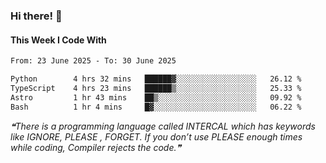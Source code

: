 ### Hi there! 👋

#### This Week I Code With
<!--START_SECTION:waka-->

```txt
From: 23 June 2025 - To: 30 June 2025

Python        4 hrs 32 mins   ██████▓░░░░░░░░░░░░░░░░░░   26.12 %
TypeScript    4 hrs 23 mins   ██████▒░░░░░░░░░░░░░░░░░░   25.33 %
Astro         1 hr 43 mins    ██▒░░░░░░░░░░░░░░░░░░░░░░   09.92 %
Bash          1 hr 4 mins     █▓░░░░░░░░░░░░░░░░░░░░░░░   06.22 %
```

<!--END_SECTION:waka-->

<!--STARTS_HERE_QUOTE_README-->
<i>❝There is a programming language called INTERCAL which has keywords like IGNORE, PLEASE , FORGET. If you don’t use PLEASE enough times while coding, Compiler rejects the code.❞</i>
<!--ENDS_HERE_QUOTE_README-->
